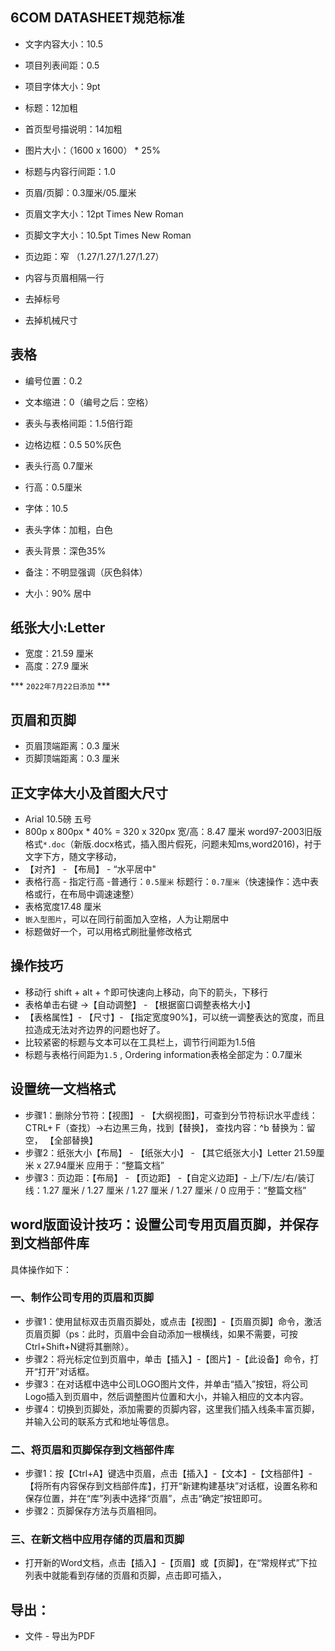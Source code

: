 ## 6COM DATASHEET规范标准


- 文字内容大小：10.5
- 项目列表间距：0.5
- 项目字体大小：9pt
- 标题：12加粗
- 首页型号描说明：14加粗
- 图片大小：（1600 x 1600） * 25%
- 标题与内容行间距：1.0
- 页眉/页脚：0.3厘米/05.厘米
- 页眉文字大小：12pt Times New Roman
- 页脚文字大小：10.5pt Times New Roman
- 页边距：窄 （1.27/1.27/1.27/1.27）

- 内容与页眉相隔一行
- 去掉标号
- 去掉机械尺寸

## 表格
- 编号位置：0.2
- 文本缩进：0（编号之后：空格）

- 表头与表格间距：1.5倍行距
- 边格边框：0.5 50%灰色
- 表头行高 0.7厘米
- 行高：0.5厘米
- 字体：10.5
- 表头字体：加粗，白色
- 表头背景：深色35%
- 备注：不明显强调（灰色斜体）
- 大小：90% 居中

## 纸张大小:Letter
- 宽度：21.59 厘米
- 高度：27.9 厘米

*** `2022年7月22日添加` ***
## 页眉和页脚
- 页眉顶端距离：0.3 厘米
- 页脚顶端距离：0.3 厘米
## 正文字体大小及首图大尺寸
- Arial 10.5磅  五号
- 800p x 800px * 40%  = 320 x 320px   宽/高：8.47 厘米  word97-2003旧版格式`*.doc`（新版.docx格式，插入图片假死，问题未知ms,word2016)，衬于文字下方，随文字移动，
- 【对齐】 - 【布局】 - “水平居中"
- 表格行高 - 指定行高 -普通行：`0.5厘米` 标题行：`0.7厘米`（快速操作：选中表格或行，在布局中调速速整） 
- 表格宽度17.48 厘米
- `嵌入型图片`，可以在同行前面加入空格，人为让期居中
- 标题做好一个，可以用格式刷批量修改格式

## 操作技巧
- 移动行 shift + alt + ↑即可快速向上移动，向下的箭头，下移行
- 表格单击右键 ->【自动调整】 - 【根据窗口调整表格大小】
- 【表格属性】- 【尺寸】- 【指定宽度90%】，可以统一调整表达的宽度，而且拉造成无法对齐边界的问题也好了。
- 比较紧密的标题与文本可以在工具栏上，调节行间距为1.5倍
- 标题与表格行间距为`1.5` , Ordering information表格全部定为：0.7厘米
## 设置统一文档格式
- 步骤1：删除分节符：【视图】 - 【大纲视图】，可查到分节符标识水平虚线：CTRL+ F（查找）->右边黑三角，找到【替换】， 查找内容：^b 替换为：留空，  【全部替换】
- 步骤2：纸张大小【布局】 - 【纸张大小】 - 【其它纸张大小】Letter 21.59厘米 x 27.94厘米  应用于：“整篇文档”
- 步骤3：页边距：【布局】 - 【页边距】 -【自定义边距】- 上/下/左/右/装订线：1.27 厘米 / 1.27 厘米 / 1.27 厘米 / 1.27 厘米 / 0  应用于：“整篇文档”

## word版面设计技巧：设置公司专用页眉页脚，并保存到文档部件库
具体操作如下：
### 一、制作公司专用的页眉和页脚
- 步骤1：使用鼠标双击页眉页脚处，或点击【视图】-【页眉页脚】命令，激活页眉页脚（ps：此时，页眉中会自动添加一根横线，如果不需要，可按Ctrl+Shift+N键将其删除）。
- 步骤2：将光标定位到页眉中，单击【插入】-【图片】-【此设备】命令，打开“打开”对话框。
- 步骤3：在对话框中选中公司LOGO图片文件，并单击“插入”按钮，将公司Logo插入到页眉中，然后调整图片位置和大小，并输入相应的文本内容。
- 步骤4：切换到页脚处，添加需要的页脚内容，这里我们插入线条丰富页脚，并输入公司的联系方式和地址等信息。

### 二、将页眉和页脚保存到文档部件库
- 步骤1：按【Ctrl+A】键选中页眉，点击【插入】-【文本】-【文档部件】-【将所有内容保存到文档部件库】，打开“新建构建基块”对话框，设置名称和保存位置，并在“库”列表中选择“页眉”，点击“确定”按钮即可。
- 步骤2：页脚保存方法与页眉相同。

### 三、在新文档中应用存储的页眉和页脚
- 打开新的Word文档，点击【插入】-【页眉】或【页脚】，在“常规样式”下拉列表中就能看到存储的页眉和页脚，点击即可插入，

## 导出：
- 文件 - 导出为PDF




